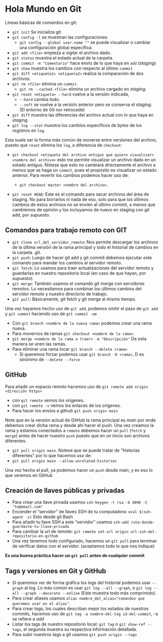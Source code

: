 # Hola Mundo en Git

Líneas básicas de comandos en git:
- `git init` Se inicializa git.
- `git config -l` se muestran las configuraciones.
  - `git config --global user.name ""` se puede visualizar o cambiar una configuración global específica.
- `git add <file>` empieza a vigilar el archivo dado.
- `git status` muestra el estado actual de la carpeta.
- `git commit -m "Comentario"` hace envío de lo que haya en `add` (*staging*)
- `git show` muestra los cambios con respecto al último `commit`
- `git diff <etiqueta1> <etiqueta2>` realiza la comparación de dos archivos.
- `git rm <file>` elimina un `commit`.
  - `git rm --cached <file>` elimina un archivo cargado en *staging*.
- `git reset <etiqueta> --hard` vuelve a la versión indicada, 
  - `--hard` cambia todo.
  - `--soft` se vuelve a la versión anterior pero se conserva el *staging*. (El entorno de Git nor retrocede)
- `git diff` muestra las diferencias del archivo actual con lo que haya en *staging*.
- `git log --stat` muestra los cambios específicos de *bytes* de los registros en `log`.

Esta suele ser la forma más común de moverse entre versiones del archivo, puesto que `reset` elimina los `log`, a diferencia de `checkout`:
- `git checkout <etiqueta del archivo antiguo que quiero visualizar> <nombre del archivo>` esto me permite visualizar un archivo dado en un estado antiguo. Nótese que esto no cambiará directamente el archivo a menos que se haga un `commit`, pues el propósito es visualizar un estado anterior. Para revertir los cambios podemos hacer uso de:
  - `git checkout master <nombre del archivo>`.

- `git reset HEAD`: Este es el comando para sacar archivos del área de staging. No para borrarlos ni nada de eso, solo para que los últimos cambios de estos archivos no se envíen al último commit, a menos que cambiemos de opinión y los incluyamos de nuevo en staging con git add, por supuesto.
  

## Comandos para trabajo remoto con GIT
- `git clone url_del_servidor_remoto`: Nos permite descargar los archivos de la última versión de la rama principal y todo el historial de cambios en la carpeta .git.
- `git push`: Luego de hacer git add y git commit debemos ejecutar este comando para mandar los cambios al servidor remoto.
- `git fetch`: Lo usamos para traer actualizaciones del servidor remoto y guardarlas en nuestro repositorio local (en caso de que hayan, por supuesto).
- `git merge`: También usamos el comando git merge con servidores remotos. Lo necesitamos para combinar los últimos cambios del servidor remoto y nuestro directorio de trabajo.
- `git pull`: Básicamente, git fetch y git merge al mismo tiempo.

Una vez hayamos hecho uso de `git add`, podemos omitir el paso de `git add` y `git commit` haciendo uso de `git commit -am`

- Con `git branch <nombre de la nueva rama>` podemos crear una rama nueva.
- Para movernos de ramas `git checkout <nombre de la rama>`.
- `git merge <nombre de la rama a traer> -m "Descripción"` De esta manera se unen las ramas.
- Para eliminar una rama locar `git branch --delete <rama>`
  - Si queremos forzar podemos usar `git branch -D <rama>`, D es sinónimo de `--delete --force`

## GitHub
Para añadir un espacio remoto hacemos uso de `git remote add origin <dirección https>`
- con `git remote` vemos los origenes.
- con `git remote -v` vemos los enlaces de los origenes.
- Para hacer los envíos a github `git push origin main`

Note que en la versión actual de GitHub la rama principal es *main* por ende debemos crear dicha rama y desde ahí hacer el push.
Una vez creamos la rama y estamos conectados a `remote` debemos hacer un `pull` (`fetch` y `merge`) antes de hacer nuestro `push` puesto que en un inicio son archivos diferentes. 
- `git pull origin main`.
Notese que se puede tratar de "historias diferentes" por lo que hacemos uso de:
- `git pull origin main --allow-unrelated-histories`

Una vez hecho el pull, ya podemos hacer un `push` desde main, y es eso lo que veremos en GitHub

## Creación de llaves públicas y privadas
* Para crear una llave privada usamos `ssh-keygen -t rsa -b 4096 -C "tu@email.com"`
* Encender el “servidor” de llaves SSH de tu computadora:
`eval $(ssh-agent -s)` Esto desde git Bash
* Para añadir tu llave SSH a este “servidor” usamos `ssh-add ruta-donde-guardaste-tu-llave-privada`
* Para cambiar la url de remote: `git remote set-url origin url-ssh-del-repositorio-en-github`
* Una vez tenemos todo configurado, hacemos un `git pull` para terminar de verificar datos con el servidor. (aceptamos todo lo que nos indique)

**Es una buena práctica hacer un `git pull` antes de cualquier commit**

## Tags y versiones en Git y GitHub
* Si queremos ver de forma gráfica los logs del historial podemos usar `--graph` al log. Lo más común es usar `git log --all --graph`, o `git log --all --graph --decorate --online` (Este muestra todo más comprimido).
* Para crear aliases usamos `alias nombre_del_alias="comandos que queremos usar en el alias"`.
* Para crear *tags*, los cuales describan mejor los estados de nuestros commits, hacemos uso de `git tag -a nombre-del-tag id-del-commit`, -a se refiere a *add*
* Listar los tags de nuestro repositorio local: `git tag` o `git show-ref --tags`, el segunda muestra su respectiva información detallada.
* Para subir nuestros tags a git usamos `git push origin --tags`